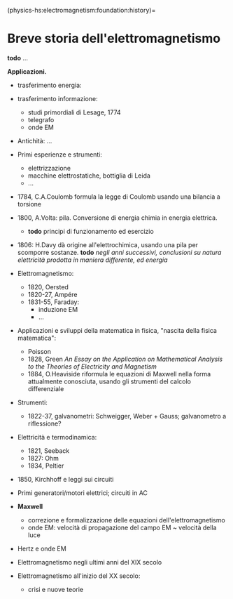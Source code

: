 (physics-hs:electromagnetism:foundation:history)=
# Breve storia dell'elettromagnetismo

**todo**
...

**Applicazioni.**
- trasferimento energia:
- trasferimento informazione:
  - studi primordiali di Lesage, 1774
  - telegrafo
  - onde EM


- Antichità: ...

- Primi esperienze e strumenti:
  - elettrizzazione
  - macchine elettrostatiche, bottiglia di Leida
  - ...

- 1784, C.A.Coulomb formula la legge di Coulomb usando una bilancia a torsione

- 1800, A.Volta: pila. Conversione di energia chimia in energia elettrica.
  - **todo** principi di funzionamento ed esercizio

- 1806: H.Davy dà origine all'elettrochimica, usando una pila per scomporre sostanze. **todo** *negli anni successivi, conclusioni su natura elettricità prodotta in maniera differente, ed energia*

- Elettromagnetismo:
  - 1820, Oersted
  - 1820-27, Ampére
  - 1831-55, Faraday:
    - induzione EM
    - ...

- Applicazioni e sviluppi della matematica in fisica, "nascita della fisica matematica":
  - Poisson
  - 1828, Green *An Essay on the Application on Mathematical Analysis to the Theories of Electricity and Magnetism*
  - 1884, O.Heaviside riformula le equazioni di Maxwell nella forma attualmente conosciuta, usando gli strumenti del calcolo differenziale 

- Strumenti:
  - 1822-37, galvanometri: Schweigger, Weber + Gauss; galvanometro a riflessione?

- Elettricità e termodinamica:
  - 1821, Seeback
  - 1827: Ohm
  - 1834, Peltier

- 1850, Kirchhoff e leggi sui circuiti
- Primi generatori/motori elettrici; circuiti in AC

- **Maxwell**
  - correzione e formalizzazione delle equazioni dell'elettromagnetismo
  - onde EM: velocità di propagazione del campo EM ~ velocità della luce

- Hertz e onde EM

- Elettromagnetismo negli ultimi anni del XIX secolo
- Elettromagnetismo all'inizio del XX secolo:
  - crisi e nuove teorie
